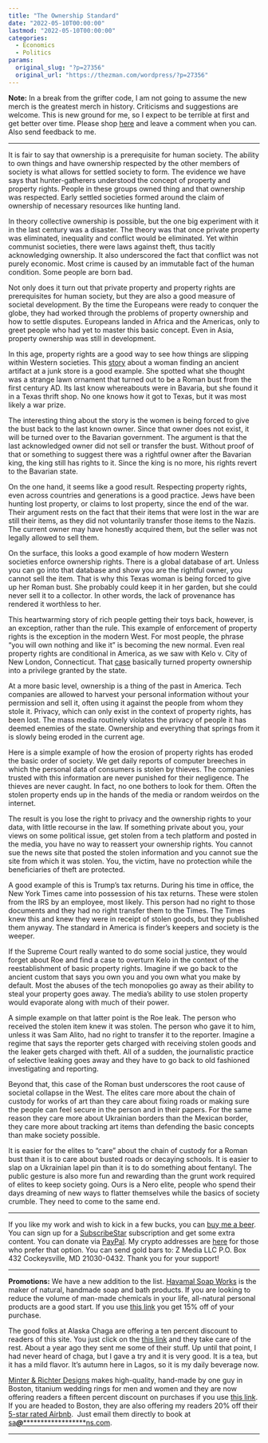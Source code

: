 ```yaml
---
title: "The Ownership Standard"
date: "2022-05-10T00:00:00"
lastmod: "2022-05-10T00:00:00"
categories:
  - Economics
  - Politics
params:
  original_slug: "?p=27356"
  original_url: "https://thezman.com/wordpress/?p=27356"
---
```


**Note:** In a break from the grifter code, I am not going to assume the
new merch is the greatest merch in history. Criticisms and suggestions
are welcome. This is new ground for me, so I expect to be terrible at
first and get better over time. Please shop
<a href="https://libertasbella.com/collections/the-z-man" rel="noopener"
target="_blank">here</a> and leave a comment when you can. Also send
feedback to me.

------------------------------------------------------------------------

It is fair to say that ownership is a prerequisite for human society.
The ability to own things and have ownership respected by the other
members of society is what allows for settled society to form. The
evidence we have says that hunter-gatherers understood the concept of
property and property rights. People in these groups owned thing and
that ownership was respected. Early settled societies formed around the
claim of ownership of necessary resources like hunting land.

In theory collective ownership is possible, but the one big experiment
with it in the last century was a disaster. The theory was that once
private property was eliminated, inequality and conflict would be
eliminated. Yet within communist societies, there were laws against
theft, thus tacitly acknowledging ownership. It also underscored the
fact that conflict was not purely economic. Most crime is caused by an
immutable fact of the human condition. Some people are born bad.

Not only does it turn out that private property and property rights are
prerequisites for human society, but they are also a good measure of
societal development. By the time the Europeans were ready to conquer
the globe, they had worked through the problems of property ownership
and how to settle disputes. Europeans landed in Africa and the Americas,
only to greet people who had yet to master this basic concept. Even in
Asia, property ownership was still in development.

In this age, property rights are a good way to see how things are
slipping within Western societies. This <a
href="https://dnyuz.com/2022/05/06/goodwill-sold-a-bust-for-34-99-its-an-ancient-roman-relic/"
rel="noopener" target="_blank">story</a> about a woman finding an
ancient artifact at a junk store is a good example. She spotted what she
thought was a strange lawn ornament that turned out to be a Roman bust
from the first century AD. Its last know whereabouts were in Bavaria,
but she found it in a Texas thrift shop. No one knows how it got to
Texas, but it was most likely a war prize.

The interesting thing about the story is the women is being forced to
give the bust back to the last known owner. Since that owner does not
exist, it will be turned over to the Bavarian government. The argument
is that the last acknowledged owner did not sell or transfer the bust.
Without proof of that or something to suggest there was a rightful owner
after the Bavarian king, the king still has rights to it. Since the king
is no more, his rights revert to the Bavarian state.

On the one hand, it seems like a good result. Respecting property
rights, even across countries and generations is a good practice. Jews
have been hunting lost property, or claims to lost property, since the
end of the war. Their argument rests on the fact that their items that
were lost in the war are still their items, as they did not voluntarily
transfer those items to the Nazis. The current owner may have honestly
acquired them, but the seller was not legally allowed to sell them.

On the surface, this looks a good example of how modern Western
societies enforce ownership rights. There is a global database of art.
Unless you can go into that database and show you are the rightful
owner, you cannot sell the item. That is why this Texas woman is being
forced to give up her Roman bust. She probably could keep it in her
garden, but she could never sell it to a collector. In other words, the
lack of provenance has rendered it worthless to her.

This heartwarming story of rich people getting their toys back, however,
is an exception, rather than the rule. This example of enforcement of
property rights is the exception in the modern West. For most people,
the phrase “you will own nothing and like it” is becoming the new
normal. Even real property rights are conditional in America, as we saw
with Kelo v. City of New London, Connecticut. That
<a href="https://www.law.cornell.edu/supct/cert/04-108" rel="noopener"
target="_blank">case</a> basically turned property ownership into a
privilege granted by the state.

At a more basic level, ownership is a thing of the past in America. Tech
companies are allowed to harvest your personal information without your
permission and sell it, often using it against the people from whom they
stole it. Privacy, which can only exist in the context of property
rights, has been lost. The mass media routinely violates the privacy of
people it has deemed enemies of the state. Ownership and everything that
springs from it is slowly being eroded in the current age.

Here is a simple example of how the erosion of property rights has
eroded the basic order of society. We get daily reports of computer
breeches in which the personal data of consumers is stolen by thieves.
The companies trusted with this information are never punished for their
negligence. The thieves are never caught. In fact, no one bothers to
look for them. Often the stolen property ends up in the hands of the
media or random weirdos on the internet.

The result is you lose the right to privacy and the ownership rights to
your data, with little recourse in the law. If something private about
you, your views on some political issue, get stolen from a tech platform
and posted in the media, you have no way to reassert your ownership
rights. You cannot sue the news site that posted the stolen information
and you cannot sue the site from which it was stolen. You, the victim,
have no protection while the beneficiaries of theft are protected.

A good example of this is Trump’s tax returns. During his time in
office, the New York Times came into possession of his tax returns.
These were stolen from the IRS by an employee, most likely. This person
had no right to those documents and they had no right transfer them to
the Times. The Times knew this and knew they were in receipt of stolen
goods, but they published them anyway. The standard in America is
finder’s keepers and society is the weeper.

If the Supreme Court really wanted to do some social justice, they would
forget about Roe and find a case to overturn Kelo in the context of the
reestablishment of basic property rights. Imagine if we go back to the
ancient custom that says you own you and you own what you make by
default. Most the abuses of the tech monopolies go away as their ability
to steal your property goes away. The media’s ability to use stolen
property would evaporate along with much of their power.

A simple example on that latter point is the Roe leak. The person who
received the stolen item knew it was stolen. The person who gave it to
him, unless it was Sam Alito, had no right to transfer it to the
reporter. Imagine a regime that says the reporter gets charged with
receiving stolen goods and the leaker gets charged with theft. All of a
sudden, the journalistic practice of selective leaking goes away and
they have to go back to old fashioned investigating and reporting.

Beyond that, this case of the Roman bust underscores the root cause of
societal collapse in the West. The elites care more about the chain of
custody for works of art than they care about fixing roads or making
sure the people can feel secure in the person and in their papers. For
the same reason they care more about Ukrainian borders than the Mexican
border, they care more about tracking art items than defending the basic
concepts than make society possible.

It is easier for the elites to “care” about the chain of custody for a
Roman bust than it is to care about busted roads or decaying schools. It
is easier to slap on a Ukrainian lapel pin than it is to do something
about fentanyl. The public gesture is also more fun and rewarding than
the grunt work required of elites to keep society going. Ours is a Nero
elite, people who spend their days dreaming of new ways to flatter
themselves while the basics of society crumble. They need to come to the
same end.

------------------------------------------------------------------------

If you like my work and wish to kick in a few bucks, you can
<a href="https://www.buymeacoffee.com/mujolulu" rel="noopener"
target="_blank">buy me a beer</a>. You can sign up for a
<a href="https://www.subscribestar.com/the-z-blog" rel="noopener"
target="_blank">SubscribeStar</a> subscription and get some extra
content. You can donate via <a
href="https://www.paypal.com/donate/?cmd=_s-xclick&amp;hosted_button_id=UDAS2Q8JYA6CN&amp;source=url"
rel="noopener" target="_blank">PayPal</a>. My crypto addresses are
<a href="https://thezman.com/wordpress/?page_id=22713" rel="noopener"
target="_blank">here</a> for those who prefer that option. You can send
gold bars to: Z Media LLC P.O. Box 432 Cockeysville, MD 21030-0432.
Thank you for your support!

------------------------------------------------------------------------

**Promotions:** We have a new addition to the list.
<a href="https://havamalsoapworks.com/" rel="noopener"
target="_blank">Havamal Soap Works</a> is the maker of natural, handmade
soap and bath products. If you are looking to reduce the volume of
man-made chemicals in your life, all-natural personal products are a
good start. If you use
<a href="https://havamalsoapworks.com/discount/ZMAN" rel="noopener"
target="_blank">this link</a> you get 15% off of your purchase.

The good folks at Alaska Chaga are offering a ten percent discount to
readers of this site. You just click on the
<a href="https://alaskachaga.us/discount/ZMAN" rel="noopener noreferrer"
target="_blank">this link</a> and they take care of the rest. About a
year ago they sent me some of their stuff. Up until that point, I had
never heard of chaga, but I gave a try and it is very good. It is a tea,
but it has a mild flavor. It’s autumn here in Lagos, so it is my daily
beverage now.

<a href="https://www.minterandrichterdesigns.com/"
rel="noreferrer nofollow noopener" target="_blank">Minter &amp; Richter
Designs</a> makes high-quality, hand-made by one guy in Boston, titanium
wedding rings for men and women and they are now offering readers a
fifteen percent discount on purchases if you use
<a href="https://www.minterandrichterdesigns.com/discount/ZMAN"
rel="noreferrer nofollow noopener" target="_blank">this link</a>.
<span class="highlight"><span class="colour"><span class="font"><span class="size">If
you are headed to Boston, they are also offering my readers 20% off
their <a
href="https://www.airbnb.com/users/7988017/listings?user_id=7988017&amp;s=3"
rel="noopener noreferrer" target="_blank">5-star rated Airbnb</a>.  Just
email them directly to book at
<a href="mailto:sa***@*********************ns.com"
data-original-string="kYyzbgQE6PjfJE/BtyWjjw==cb7vVlPyRfvL+5SuQmXnoJv3XlxKbpt0ctZE3qMmvPAdvwDrmvLSLRY1Axc7/0feoXa"><span
class="apbct-email-encoder"
data-original-string="uTIv3kg2VPjceOEtcAr1sg==cb76jaPPR34KElXXCE9aZRY7h/2rK4MM85GVjZP/Ku2gnzSPQOV0wDjk+tUHAHIpIrD"
title="This contact has been encoded by Anti-Spam by CleanTalk. Click to decode. To finish the decoding make sure that JavaScript is enabled in your browser.">sa<span
class="apbct-blur">***</span>@<span
class="apbct-blur">*********************</span>ns.com</span></a>.</span></span></span></span>

------------------------------------------------------------------------
